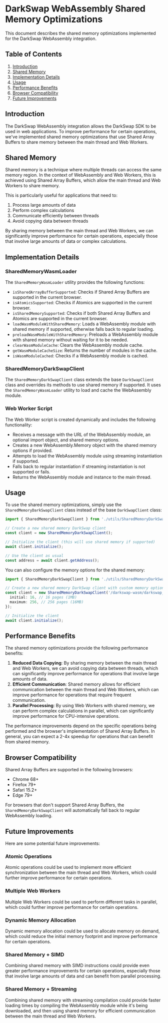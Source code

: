 # DarkSwap WebAssembly Shared Memory Optimizations

This document describes the shared memory optimizations implemented for the DarkSwap WebAssembly integration.

## Table of Contents

1. [Introduction](#introduction)
2. [Shared Memory](#shared-memory)
3. [Implementation Details](#implementation-details)
4. [Usage](#usage)
5. [Performance Benefits](#performance-benefits)
6. [Browser Compatibility](#browser-compatibility)
7. [Future Improvements](#future-improvements)

## Introduction

The DarkSwap WebAssembly integration allows the DarkSwap SDK to be used in web applications. To improve performance for certain operations, we've implemented shared memory optimizations that use Shared Array Buffers to share memory between the main thread and Web Workers.

## Shared Memory

Shared memory is a technique where multiple threads can access the same memory region. In the context of WebAssembly and Web Workers, this is achieved using Shared Array Buffers, which allow the main thread and Web Workers to share memory.

This is particularly useful for applications that need to:

1. Process large amounts of data
2. Perform complex calculations
3. Communicate efficiently between threads
4. Avoid copying data between threads

By sharing memory between the main thread and Web Workers, we can significantly improve performance for certain operations, especially those that involve large amounts of data or complex calculations.

## Implementation Details

### SharedMemoryWasmLoader

The `SharedMemoryWasmLoader` utility provides the following functions:

- `isSharedArrayBufferSupported`: Checks if Shared Array Buffers are supported in the current browser.
- `isAtomicsSupported`: Checks if Atomics are supported in the current browser.
- `isSharedMemorySupported`: Checks if both Shared Array Buffers and Atomics are supported in the current browser.
- `loadWasmModuleWithSharedMemory`: Loads a WebAssembly module with shared memory if supported, otherwise falls back to regular loading.
- `preloadWasmModuleWithSharedMemory`: Preloads a WebAssembly module with shared memory without waiting for it to be needed.
- `clearWasmModuleCache`: Clears the WebAssembly module cache.
- `getWasmModuleCacheSize`: Returns the number of modules in the cache.
- `isWasmModuleCached`: Checks if a WebAssembly module is cached.

### SharedMemoryDarkSwapClient

The `SharedMemoryDarkSwapClient` class extends the base `DarkSwapClient` class and overrides its methods to use shared memory if supported. It uses the `SharedMemoryWasmLoader` utility to load and cache the WebAssembly module.

### Web Worker Script

The Web Worker script is created dynamically and includes the following functionality:

- Receives a message with the URL of the WebAssembly module, an optional import object, and shared memory options.
- Creates a new WebAssembly.Memory object with the shared memory options if provided.
- Attempts to load the WebAssembly module using streaming instantiation if supported.
- Falls back to regular instantiation if streaming instantiation is not supported or fails.
- Returns the WebAssembly module and instance to the main thread.

## Usage

To use the shared memory optimizations, simply use the `SharedMemoryDarkSwapClient` class instead of the base `DarkSwapClient` class:

```typescript
import { SharedMemoryDarkSwapClient } from './utils/SharedMemoryDarkSwapClient';

// Create a new shared memory DarkSwap client
const client = new SharedMemoryDarkSwapClient();

// Initialize the client (this will use shared memory if supported)
await client.initialize();

// Use the client as usual
const address = await client.getAddress();
```

You can also configure the memory options for the shared memory:

```typescript
import { SharedMemoryDarkSwapClient } from './utils/SharedMemoryDarkSwapClient';

// Create a new shared memory DarkSwap client with custom memory options
const client = new SharedMemoryDarkSwapClient('/darkswap-wasm/darkswap_wasm_bg.wasm', {
  initial: 16, // 16 pages (1MB)
  maximum: 256, // 256 pages (16MB)
});

// Initialize the client
await client.initialize();
```

## Performance Benefits

The shared memory optimizations provide the following performance benefits:

1. **Reduced Data Copying**: By sharing memory between the main thread and Web Workers, we can avoid copying data between threads, which can significantly improve performance for operations that involve large amounts of data.
2. **Efficient Communication**: Shared memory allows for efficient communication between the main thread and Web Workers, which can improve performance for operations that require frequent communication.
3. **Parallel Processing**: By using Web Workers with shared memory, we can perform complex calculations in parallel, which can significantly improve performance for CPU-intensive operations.

The performance improvements depend on the specific operations being performed and the browser's implementation of Shared Array Buffers. In general, you can expect a 2-4x speedup for operations that can benefit from shared memory.

## Browser Compatibility

Shared Array Buffers are supported in the following browsers:

- Chrome 68+
- Firefox 79+
- Safari 15.2+
- Edge 79+

For browsers that don't support Shared Array Buffers, the `SharedMemoryDarkSwapClient` will automatically fall back to regular WebAssembly loading.

## Future Improvements

Here are some potential future improvements:

### Atomic Operations

Atomic operations could be used to implement more efficient synchronization between the main thread and Web Workers, which could further improve performance for certain operations.

### Multiple Web Workers

Multiple Web Workers could be used to perform different tasks in parallel, which could further improve performance for certain operations.

### Dynamic Memory Allocation

Dynamic memory allocation could be used to allocate memory on demand, which could reduce the initial memory footprint and improve performance for certain operations.

### Shared Memory + SIMD

Combining shared memory with SIMD instructions could provide even greater performance improvements for certain operations, especially those that involve large amounts of data and can benefit from parallel processing.

### Shared Memory + Streaming

Combining shared memory with streaming compilation could provide faster loading times by compiling the WebAssembly module while it's being downloaded, and then using shared memory for efficient communication between the main thread and Web Workers.